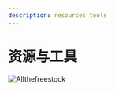 ```yaml
---
description: resources tools
---
```


# 资源与工具



![Allthefreestock](https://i.postimg.cc/X7Z3D94Y/Allthefreestock.png)

